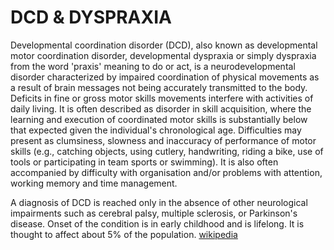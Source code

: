 # DCD & DYSPRAXIA

Developmental coordination disorder (DCD), also known as developmental motor coordination disorder, developmental dyspraxia or simply dyspraxia from the word 'praxis' meaning to do or act, is a neurodevelopmental disorder characterized by impaired coordination of physical movements as a result of brain messages not being accurately transmitted to the body. Deficits in fine or gross motor skills movements interfere with activities of daily living. It is often described as disorder in skill acquisition, where the learning and execution of coordinated motor skills is substantially below that expected given the individual's chronological age. Difficulties may present as clumsiness, slowness and inaccuracy of performance of motor skills (e.g., catching objects, using cutlery, handwriting, riding a bike, use of tools or participating in team sports or swimming). It is also often accompanied by difficulty with organisation and/or problems with attention, working memory and time management.

A diagnosis of DCD is reached only in the absence of other neurological impairments such as cerebral palsy, multiple sclerosis, or Parkinson's disease. Onset of the condition is in early childhood and is lifelong. It is thought to affect about 5% of the population. [wikipedia](https://en.wikipedia.org/wiki/Developmental_coordination_disorder)

<!-- https://www.nhs.uk/conditions/developmental-coordination-disorder-dyspraxia/ -->